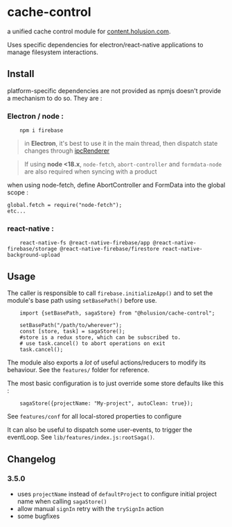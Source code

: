 # cache-control

a unified cache control module for [content.holusion.com](https://content.holusion.com).

Uses specific dependencies for electron/react-native applications to manage filesystem interactions.

## Install

platform-specific dependencies are not provided as npmjs doesn't provide a mechanism to do so. They are :

### Electron / node :

```
    npm i firebase
```
 > in **Electron**, it's best to use it in the main thread, then dispatch state changes through [ipcRenderer](https://www.electronjs.org/fr/docs/latest/api/ipc-renderer#ipcrenderersendchannel-args)

 > If using **node <18.x**, `node-fetch`, `abort-controller` and `formdata-node` are also required when syncing with a product

when using node-fetch, define AbortController and FormData into the global scope :

```
global.fetch = require("node-fetch");
etc...
```

### react-native :

```
    react-native-fs @react-native-firebase/app @react-native-firebase/storage @react-native-firebase/firestore react-native-background-upload
```


## Usage

The caller is responsible to call `firebase.initializeApp()` and to set the module's base path using `setBasePath()` before use.

```
    import {setBasePath, sagaStore} from "@holusion/cache-control";

    setBasePath("/path/to/wherever");
    const [store, task] = sagaStore();
    #store is a redux store, which can be subscribed to.
    # use task.cancel() to abort operations on exit
    task.cancel();
```

The module also exports a _lot_ of useful actions/reducers to modify its behaviour. See the `features/` folder for reference.

The most basic configuration is to just override some store defaults like this : 

```
    sagaStore({projectName: "My-project", autoClean: true});
```
See `features/conf` for all local-stored properties to configure

It can also be useful to dispatch some user-events, to trigger the eventLoop. See `lib/features/index.js:rootSaga()`.

## Changelog

### 3.5.0

 - uses `projectName` instead of `defaultProject` to configure initial project name when calling `sagaStore()`
 - allow manual `signIn` retry with the `trySignIn` action
 - some bugfixes